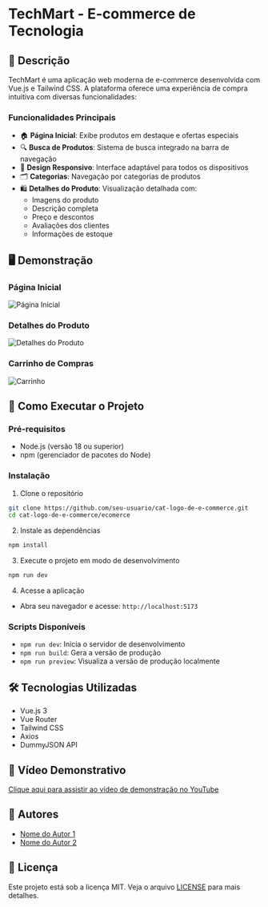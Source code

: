 # TechMart - E-commerce de Tecnologia

## 📝 Descrição
TechMart é uma aplicação web moderna de e-commerce desenvolvida com Vue.js e Tailwind CSS. A plataforma oferece uma experiência de compra intuitiva com diversas funcionalidades:

### Funcionalidades Principais
- 🏠 **Página Inicial**: Exibe produtos em destaque e ofertas especiais
- 🔍 **Busca de Produtos**: Sistema de busca integrado na barra de navegação
- 📱 **Design Responsivo**: Interface adaptável para todos os dispositivos
- 🗂️ **Categorias**: Navegação por categorias de produtos
- 🛍️ **Detalhes do Produto**: Visualização detalhada com:
  - Imagens do produto
  - Descrição completa
  - Preço e descontos
  - Avaliações dos clientes
  - Informações de estoque

## 🖥️ Demonstração

### Página Inicial
![Página Inicial](docs/screenshots/home.png)

### Detalhes do Produto
![Detalhes do Produto](docs/screenshots/product.png)

### Carrinho de Compras
![Carrinho](docs/screenshots/cart.png)



## 🚀 Como Executar o Projeto

### Pré-requisitos
- Node.js (versão 18 ou superior)
- npm (gerenciador de pacotes do Node)

### Instalação

1. Clone o repositório
```bash
git clone https://github.com/seu-usuario/cat-logo-de-e-commerce.git
cd cat-logo-de-e-commerce/ecomerce
```

2. Instale as dependências
```bash
npm install
```

3. Execute o projeto em modo de desenvolvimento
```bash
npm run dev
```

4. Acesse a aplicação
- Abra seu navegador e acesse: `http://localhost:5173`

### Scripts Disponíveis
- `npm run dev`: Inicia o servidor de desenvolvimento
- `npm run build`: Gera a versão de produção
- `npm run preview`: Visualiza a versão de produção localmente

## 🛠️ Tecnologias Utilizadas
- Vue.js 3
- Vue Router
- Tailwind CSS
- Axios
- DummyJSON API

## 🎥 Vídeo Demonstrativo
[Clique aqui para assistir ao vídeo de demonstração no YouTube](https://youtube.com/seu-video)

## 👥 Autores
- [Nome do Autor 1](https://github.com/autor1)
- [Nome do Autor 2](https://github.com/autor2)

## 📝 Licença
Este projeto está sob a licença MIT. Veja o arquivo [LICENSE](LICENSE) para mais detalhes.
